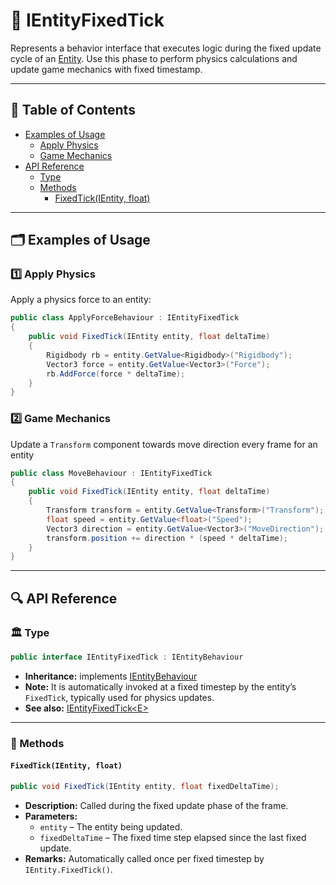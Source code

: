 # 🧩️ IEntityFixedTick

Represents a behavior interface that executes logic during the fixed update cycle of
an [Entity](../Entities/Manual.md). Use this phase to perform physics calculations and update game mechanics with fixed
timestamp.

---

## 📑 Table of Contents

- [Examples of Usage](#-examples-of-usage)
    - [Apply Physics](#ex1)
    - [Game Mechanics](#ex2)
- [API Reference](#-api-reference)
    - [Type](#-type)
    - [Methods](#-methods)
        - [FixedTick(IEntity, float)](#fixedtickientity-float)

---

## 🗂 Examples of Usage

<div id="ex1"></div>

### 1️⃣ Apply Physics

Apply a physics force to an entity:

```csharp
public class ApplyForceBehaviour : IEntityFixedTick
{
    public void FixedTick(IEntity entity, float deltaTime)
    {
        Rigidbody rb = entity.GetValue<Rigidbody>("Rigidbody");
        Vector3 force = entity.GetValue<Vector3>("Force");
        rb.AddForce(force * deltaTime);
    }
}
```

<div id="ex2"></div>

### 2️⃣ Game Mechanics

Update a `Transform` component towards move direction every frame for an entity

```csharp
public class MoveBehaviour : IEntityFixedTick
{
    public void FixedTick(IEntity entity, float deltaTime)
    {
        Transform transform = entity.GetValue<Transform>("Transform");
        float speed = entity.GetValue<float>("Speed");
        Vector3 direction = entity.GetValue<Vector3>("MoveDirection");
        transform.position += direction * (speed * deltaTime);
    }
}
```

---

## 🔍 API Reference

### 🏛️ Type <div id="-type"></div>

```csharp
public interface IEntityFixedTick : IEntityBehaviour
```

- **Inheritance:** implements [IEntityBehaviour](IEntityBehaviour.md)
- **Note:** It is automatically invoked at a fixed timestep by the entity’s `FixedTick`,
  typically used for physics updates.
- **See also:** [IEntityFixedTick&lt;E&gt;](IEntityFixedTick%601.md)

---

### 🏹 Methods

#### `FixedTick(IEntity, float)`

```csharp
public void FixedTick(IEntity entity, float fixedDeltaTime);
```

- **Description:** Called during the fixed update phase of the frame.
- **Parameters:**
    - `entity` – The entity being updated.
    - `fixedDeltaTime` – The fixed time step elapsed since the last fixed update.
- **Remarks:** Automatically called once per fixed timestep by `IEntity.FixedTick()`.